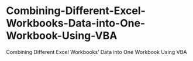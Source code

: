 # Combining-Different-Excel-Workbooks-Data-into-One-Workbook-Using-VBA
Combining Different Excel Workbooks’ Data into One Workbook Using VBA
